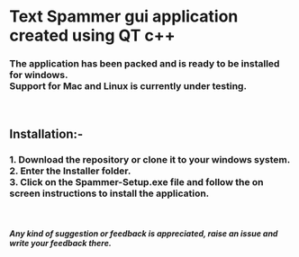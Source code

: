 <h1>Text Spammer gui application created using QT c++</h1>

 <h3>The application has been packed and is ready to be installed for windows.<br> Support for Mac and Linux is currently under testing.</h2><br>
 <h2>Installation:-</h2>
<h3>1. Download the repository or clone it to your windows system.<br>
  2. Enter the Installer folder.<br>
  3. Click on the Spammer-Setup.exe file and follow the on screen instructions to install the application.
 </h3><br>
<h5>Any kind of suggestion or feedback is appreciated, raise an issue and write your feedback there.</h5>
